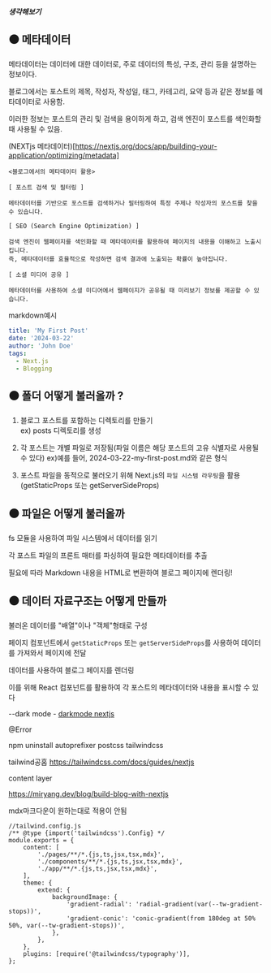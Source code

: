 ##### 생각해보기

## ⚫️ 메타데이터

메타데이터는 데이터에 대한 데이터로, 주로 데이터의 특성, 구조, 관리 등을 설명하는 정보이다.

블로그에서는 포스트의 제목, 작성자, 작성일, 태그, 카테고리, 요약 등과 같은 정보를 메타데이터로 사용함.

이러한 정보는 포스트의 관리 및 검색을 용이하게 하고, 검색 엔진이 포스트를 색인화할 때 사용될 수 있음.

(NEXTjs 메타데이터)[https://nextjs.org/docs/app/building-your-application/optimizing/metadata]

```
<블로그에서의 메타데이터 활용>

[ 포스트 검색 및 필터링 ]

메타데이터를 기반으로 포스트를 검색하거나 필터링하여 특정 주제나 작성자의 포스트를 찾을 수 있습니다.

[ SEO (Search Engine Optimization) ]

검색 엔진이 웹페이지를 색인화할 때 메타데이터를 활용하여 페이지의 내용을 이해하고 노출시킵니다.
즉, 메타데이터를 효율적으로 작성하면 검색 결과에 노출되는 확률이 높아집니다.

[ 소셜 미디어 공유 ]

메타데이터를 사용하여 소셜 미디어에서 웹페이지가 공유될 때 미리보기 정보를 제공할 수 있습니다.
```

markdown예시

```yaml
title: 'My First Post'
date: '2024-03-22'
author: 'John Doe'
tags:
  - Next.js
  - Blogging
```

## ⚫️ 폴더 어떻게 불러올까 ?

1. 블로그 포스트를 포함하는 디렉토리를 만들기 </br>
   ex) posts 디렉토리를 생성

2. 각 포스트는 개별 파일로 저장됨(파일 이름은 해당 포스트의 고유 식별자로 사용될 수 있다)
   ex)예를 들어, 2024-03-22-my-first-post.md와 같은 형식

3. 포스트 파일을 동적으로 불러오기 위해 Next.js의 `파일 시스템 라우팅`을 활용
   (getStaticProps 또는 getServerSideProps)

## ⚫️ 파일은 어떻게 불러올까

fs 모듈을 사용하여 파일 시스템에서 데이터를 읽기

각 포스트 파일의 프론트 매터를 파싱하여 필요한 메타데이터를 추출

필요에 따라 Markdown 내용을 HTML로 변환하여 블로그 페이지에 렌더링!

## ⚫️ 데이터 자료구조는 어떻게 만들까

불러온 데이터를 "배열"이나 "객체"형태로 구성

페이지 컴포넌트에서 `getStaticProps` 또는 `getServerSideProps`를 사용하여 데이터를 가져와서 페이지에 전달

데이터를 사용하여 블로그 페이지를 렌더링

이를 위해 React 컴포넌트를 활용하여 각 포스트의 메타데이터와 내용을 표시할 수 있다


--dark mode -
[darkmode nextjs](https://tailwindcss.com/docs/dark-mode)







@Error

npm uninstall autoprefixer postcss tailwindcss​


tailwind공홈
https://tailwindcss.com/docs/guides/nextjs



content layer

https://miryang.dev/blog/build-blog-with-nextjs

mdx마크다운이 원하는대로 적용이 안됨

```tsx
//tailwind.config.js
/** @type {import('tailwindcss').Config} */
module.exports = {
    content: [
        './pages/**/*.{js,ts,jsx,tsx,mdx}',
        './components/**/*.{js,ts,jsx,tsx,mdx}',
        './app/**/*.{js,ts,jsx,tsx,mdx}',
    ],
    theme: {
        extend: {
            backgroundImage: {
                'gradient-radial': 'radial-gradient(var(--tw-gradient-stops))',
                'gradient-conic': 'conic-gradient(from 180deg at 50% 50%, var(--tw-gradient-stops))',
            },
        },
    },
    plugins: [require('@tailwindcss/typography')],
};

```